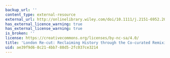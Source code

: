 ```yaml
---
backup_url: ''
content_type: external-resource
external_url: http://onlinelibrary.wiley.com/doi/10.1111/j.2151-6952.2011.00106.x/full
has_external_licence_warning: true
has_external_license_warning: true
is_broken: ''
license: https://creativecommons.org/licenses/by-nc-sa/4.0/
title: 'London Re-cut: Reclaiming History through the Co-curated Remixing of Film'
uid: ae39f9d6-8c21-4bb7-88d5-2fc037ce3214
---
```

